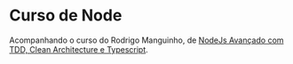 # Curso de Node
Acompanhando o curso do Rodrigo Manguinho, de [NodeJs Avançado com TDD, Clean Architecture e Typescript](https://www.udemy.com/course/nodejs-avancado/).
